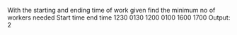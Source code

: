  With the starting and ending time of work given find the minimum no of workers 
needed
 Start time         end time
 1230            0130
 1200            0100
 1600            1700
 Output:
 2
